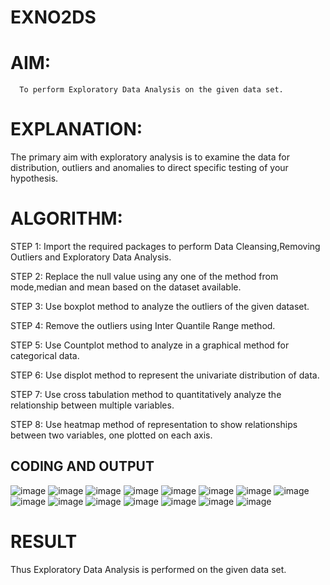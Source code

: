 # EXNO2DS
# AIM:
      To perform Exploratory Data Analysis on the given data set.
      
# EXPLANATION:
  The primary aim with exploratory analysis is to examine the data for distribution, outliers and anomalies to direct specific testing of your hypothesis.
  
# ALGORITHM:
STEP 1: Import the required packages to perform Data Cleansing,Removing Outliers and Exploratory Data Analysis.

STEP 2: Replace the null value using any one of the method from mode,median and mean based on the dataset available.

STEP 3: Use boxplot method to analyze the outliers of the given dataset.

STEP 4: Remove the outliers using Inter Quantile Range method.

STEP 5: Use Countplot method to analyze in a graphical method for categorical data.

STEP 6: Use displot method to represent the univariate distribution of data.

STEP 7: Use cross tabulation method to quantitatively analyze the relationship between multiple variables.

STEP 8: Use heatmap method of representation to show relationships between two variables, one plotted on each axis.

## CODING AND OUTPUT
![image](https://github.com/user-attachments/assets/69c8fd3a-60da-4f26-83fc-6aed5310efca)
![image](https://github.com/user-attachments/assets/65e2ff39-0d0d-4226-97c9-dce6fbfdcd75)
![image](https://github.com/user-attachments/assets/402f4615-bdff-40e8-9d91-2aeebb7d1719)
![image](https://github.com/user-attachments/assets/94aa1648-cfa6-40e3-aa18-28f8e65d6774)
![image](https://github.com/user-attachments/assets/12a8a8cc-f0d4-4ce9-932e-2f869801ad2c)
![image](https://github.com/user-attachments/assets/19686654-f6bb-4ef2-860d-d7686a6b57c7)
![image](https://github.com/user-attachments/assets/dc356c7b-ac3e-4f11-b9b0-311c43dda0a5)
![image](https://github.com/user-attachments/assets/490fa82d-0d5c-471f-9212-e6e73e3a073b)
![image](https://github.com/user-attachments/assets/f650ebc1-fe9e-4dd2-ac7a-5004c0b97d3a)
![image](https://github.com/user-attachments/assets/33208fe6-46fd-4fc9-a6e9-9fe7ce53ab26)
![image](https://github.com/user-attachments/assets/a1d62bbc-b636-4d68-926a-fbed4cd76fd7)
![image](https://github.com/user-attachments/assets/16c3edd6-8fa1-46ec-baa3-a052682f8826)
![image](https://github.com/user-attachments/assets/3c0cfc67-bb83-4cdb-9ccf-0a657cace2cc)
![image](https://github.com/user-attachments/assets/89b5d248-3970-4359-8e48-745964223df2)
![image](https://github.com/user-attachments/assets/d1828486-e81b-49eb-9faf-e38cda3487a6)

# RESULT
Thus Exploratory Data Analysis is performed on the given data set.
